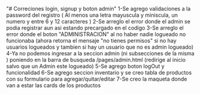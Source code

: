 "# Correciones login, signup y boton admin" 
1-Se agrego validaciones a la password del registro ( Al menos una letra mayuscula y miniscula, un numero y entre 6 y 12 caracteres ) 
2-Se arreglo el error donde el admin se podia registrar aun asi estando precargado en el codigo
3-Se arreglo el error donde el boton "ADMINISTRACION" al no haber nadie logueado no funcionaba (ahora retorna el mensaje "no tienes permisos" si no hay usuarios logueados y tambien si hay un usuario que no es admin logueado)
4-Ya no podemos ingresar a la seccion admin (ni subsecciones de la misma ) poniendo en la barra de busqueda /pages/admin.html (redirige al inicio salvo que un Admin este logueado)
5-Se agrego boton logOut y funcionalidad
6-Se agrego seccion inventario y se creo tabla de productos con su formulario para agregar/quitar/editar
7-Se creo la maqueta donde van a estar las cards de los productos

